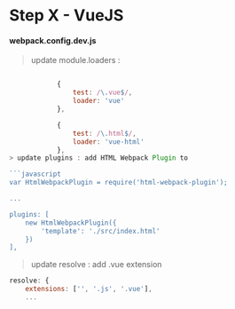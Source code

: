 Step X - VueJS
==============

#### webpack.config.dev.js

> update module.loaders : 

```javascript

            {
                test: /\.vue$/,
                loader: 'vue'
            },

            {
                test: /\.html$/,
                loader: 'vue-html'
            },
> update plugins : add HTML Webpack Plugin to 

```javascript
var HtmlWebpackPlugin = require('html-webpack-plugin');

...

plugins: [
    new HtmlWebpackPlugin({
        'template': './src/index.html'
    })
],
```

> update resolve : add .vue extension

```javascript
resolve: {
    extensions: ['', '.js', '.vue'],
    ...
```
